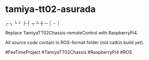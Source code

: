 # tamiya-tt02-asurada
┌ ┐ └ ┘ ├ ┤ ┬ ┴ ┼ ─ │ ┄ ┆

Replace TamiyaTT02Chassis-remoteControl with RaspberryPi4.

All source code contain in ROS-format folder (not catkin build yet).

#FeeTimeProject #TamiyaTT02Chassis #RaspberryPi4 #ROS
